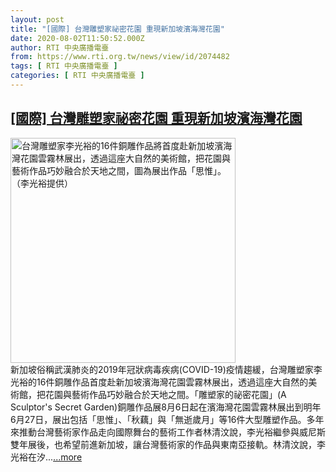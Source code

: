 ```yaml
---
layout: post
title: "[國際] 台灣雕塑家祕密花園 重現新加坡濱海灣花園"
date: 2020-08-02T11:50:52.000Z
author: RTI 中央廣播電臺
from: https://www.rti.org.tw/news/view/id/2074482
tags: [ RTI 中央廣播電臺 ]
categories: [ RTI 中央廣播電臺 ]
---
```

<!--1596369052000-->
[[國際] 台灣雕塑家祕密花園 重現新加坡濱海灣花園](https://www.rti.org.tw/news/view/id/2074482)
------

<div>
<img src="https://static.rti.org.tw/assets/thumbnails/2020/08/02/20200802000113M.jpg" width="360" alt="台灣雕塑家李光裕的16件銅雕作品將首度赴新加坡濱海灣花園雲霧林展出，透過這座大自然的美術館，把花園與藝術作品巧妙融合於天地之間，圖為展出作品「思惟」。（李光裕提供）" title="台灣雕塑家李光裕的16件銅雕作品將首度赴新加坡濱海灣花園雲霧林展出，透過這座大自然的美術館，把花園與藝術作品巧妙融合於天地之間，圖為展出作品「思惟」。（李光裕提供）"><br>新加坡俗稱武漢肺炎的2019年冠狀病毒疾病(COVID-19)疫情趨緩，台灣雕塑家李光裕的16件銅雕作品首度赴新加坡濱海灣花園雲霧林展出，透過這座大自然的美術館，把花園與藝術作品巧妙融合於天地之間。「雕塑家的祕密花園」(A Sculptor&#39;s Secret Garden)銅雕作品展8月6日起在濱海灣花園雲霧林展出到明年6月27日，展出包括「思惟」、「秋藕」與「無逝歲月」等16件大型雕塑作品。多年來推動台灣藝術家作品走向國際舞台的藝術工作者林清汶說，李光裕繼參與威尼斯雙年展後，也希望前進新加坡，讓台灣藝術家的作品與東南亞接軌。林清汶說，李光裕在汐...<a target="_blank" href="https://www.rti.org.tw/news/view/id/2074482">...more</a>
</div>
